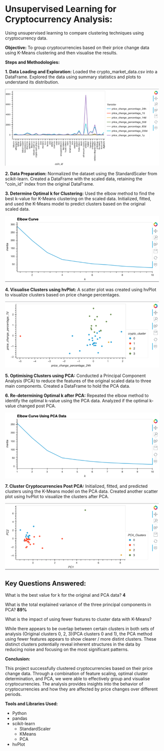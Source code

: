 # Unsupervised Learning for Cryptocurrency Analysis:
Using unsupervised learning to compare clustering techniques using cryptocurrency data.

**Objective:**
To group cryptocurrencies based on their price change data using K-Means clustering and then visualise the results.

**Steps and Methodologies:**

**1. Data Loading and Exploration:**
Loaded the crypto_market_data.csv into a DataFrame.
Explored the data using summary statistics and plots to understand its distribution.

![EDA](images/EDA.png)

**2. Data Preparation:**
Normalized the dataset using the StandardScaler from scikit-learn.
Created a DataFrame with the scaled data, retaining the "coin_id" index from the original DataFrame.

**3. Determine Optimal k for Clustering:**
Used the elbow method to find the best k-value for K-Means clustering on the scaled data.
Initialized, fitted, and used the K-Means model to predict clusters based on the original scaled data.

![K-Means](images/elbow_curve.png)

**4. Visualise Clusters using hvPlot:**
A scatter plot was created using hvPlot to visualize clusters based on price change percentages.

![Scatter Plot](images/scatter_plot.png)

**5. Optimising Clusters using PCA:**
Conducted a Principal Component Analysis (PCA) to reduce the features of the original scaled data to three main components.
Created a DataFrame to hold the PCA data.

**6. Re-determining Optimal k after PCA:**
Repeated the elbow method to identify the optimal k-value using the PCA data.
Analyzed if the optimal k-value changed post PCA.

![PCA K-Means](images/elbow_curve_PCA_data.png)

**7. Cluster Cryptocurrencies Post PCA:**
Initialized, fitted, and predicted clusters using the K-Means model on the PCA data.
Created another scatter plot using hvPlot to visualize the clusters after PCA.

![PCA_CLusters](images/PCA_scatter_plot.png)

## Key Questions Answered:
What is the best value for k for the original and PCA data? **4**

What is the total explained variance of the three principal components in PCA? **89%**

What is the impact of using fewer features to cluster data with K-Means? 

While there appears to be overlap between certain clusters in both sets of analysis (Original clusters 0, 2, 3)(PCA clusters 0 and 1), the PCA method using fewer features appears to show clearer / more distint clusters. These distinct clusters potentially reveal inherent structures in the data by reducing noise and focusing on the most significant patterns. 


**Conclusion:**

This project successfully clustered cryptocurrencies based on their price change data. Through a combination of feature scaling, optimal cluster determination, and PCA, we were able to effectively group and visualise cryptocurrencies. The analysis provides insights into the behavior of cryptocurrencies and how they are affected by price changes over different periods.

**Tools and Libraries Used:**
- Python
- pandas
- scikit-learn
  - StandardScaler
  - KMeans
  - PCA
- hvPlot

